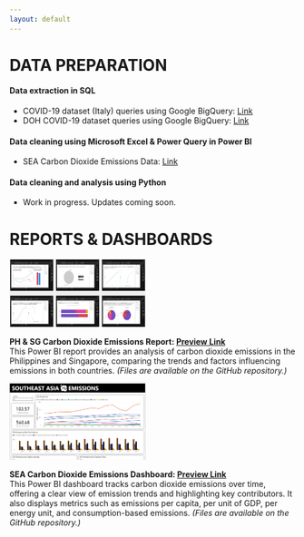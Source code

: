 ```yaml
---
layout: default
---
```


# DATA PREPARATION

#### **Data extraction in SQL**

*  COVID-19 dataset (Italy) queries using Google BigQuery: <a href="https://github.com/analystkristle/projs-sql/blob/main/bigquery_covid19_italy_queries.sql">Link</a><br>
*  DOH COVID-19 dataset queries using Google BigQuery: <a href="https://github.com/analystkristle/projs-sql/blob/main/bigquery_doh_drop_queries.sql">Link</a><br>

#### **Data cleaning using Microsoft Excel & Power Query in Power BI**

*   SEA Carbon Dioxide Emissions Data: <a href="https://drive.google.com/file/d/1twknZN_DvI0UFnUqBxG0P07Wu4wxjHce/view?usp=sharing">Link</a><br>

#### **Data cleaning and analysis using Python**

*   Work in progress. Updates coming soon.

# REPORTS & DASHBOARDS

<div class="projects-row">
  <img src="assets/img/ph-sg-co2-emissions_preview.jpg" alt="image" class="proj-img" width="240" height="120">
  <p>
  <strong>PH & SG Carbon Dioxide Emissions Report: <a href="https://drive.google.com/file/d/1LMnbGtwRzrxo4vxLzF8oxGaFF7XVPiNY/view?usp=sharing">Preview Link</a></strong><br>
  This Power BI report provides an analysis of carbon dioxide emissions in the Philippines and Singapore, comparing the trends and factors influencing emissions in both countries.
  <i>(Files are available on the GitHub repository.)</i>
  </p>
</div>

<div class="projects-row">
  <img src="assets/img/sea-co2-emissions_preview.png" alt="image" class="proj-img" width="240" height="135">
  <p>
  <strong>SEA Carbon Dioxide Emissions Dashboard: <a href="https://drive.google.com/file/d/1UHjx5OjQSQcZb4zHFHp78p4PJr-hkh_k/view?usp=sharing">Preview Link</a></strong><br>
  This Power BI dashboard tracks carbon dioxide emissions over time, offering a clear view of emission trends and highlighting key contributors. It also displays metrics such as emissions per capita, per unit of GDP, per energy unit, and consumption-based emissions.
  <i>(Files are available on the GitHub repository.)</i>
  </p>
</div>
